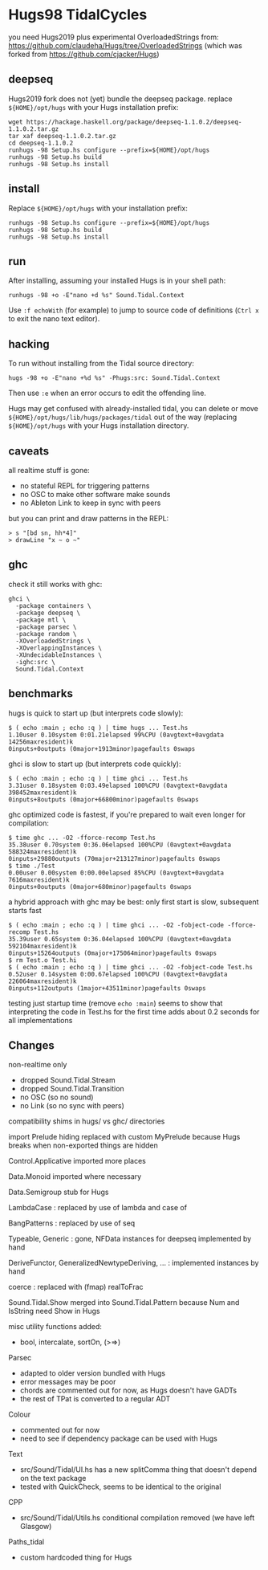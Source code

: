 # Hugs98 TidalCycles

you need Hugs2019 plus experimental OverloadedStrings from:
<https://github.com/claudeha/Hugs/tree/OverloadedStrings>
(which was forked from <https://github.com/cjacker/Hugs>)

## deepseq

Hugs2019 fork does not (yet) bundle the deepseq package.
replace `${HOME}/opt/hugs` with your Hugs installation prefix:

```
wget https://hackage.haskell.org/package/deepseq-1.1.0.2/deepseq-1.1.0.2.tar.gz
tar xaf deepseq-1.1.0.2.tar.gz
cd deepseq-1.1.0.2
runhugs -98 Setup.hs configure --prefix=${HOME}/opt/hugs
runhugs -98 Setup.hs build
runhugs -98 Setup.hs install
```

## install

Replace `${HOME}/opt/hugs` with your installation prefix:

```
runhugs -98 Setup.hs configure --prefix=${HOME}/opt/hugs
runhugs -98 Setup.hs build
runhugs -98 Setup.hs install
```

## run

After installing, assuming your installed Hugs is in your shell path:

```
runhugs -98 +o -E"nano +d %s" Sound.Tidal.Context
```

Use `:f echoWith` (for example) to jump to source code of definitions
(`Ctrl x` to exit the nano text editor).

## hacking

To run without installing from the Tidal source directory:

```
hugs -98 +o -E"nano +%d %s" -Phugs:src: Sound.Tidal.Context
```

Then use `:e` when an error occurs to edit the offending line.

Hugs may get confused with already-installed tidal,
you can delete or move `${HOME}/opt/hugs/lib/hugs/packages/tidal`
out of the way (replacing `${HOME}/opt/hugs` with your Hugs
installation directory.

## caveats

all realtime stuff is gone:

- no stateful REPL for triggering patterns
- no OSC to make other software make sounds
- no Ableton Link to keep in sync with peers

but you can print and draw patterns in the REPL:

```
> s "[bd sn, hh*4]"
> drawLine "x ~ o ~"
```

## ghc

check it still works with ghc:

```
ghci \
  -package containers \
  -package deepseq \
  -package mtl \
  -package parsec \
  -package random \
  -XOverloadedStrings \
  -XOverlappingInstances \
  -XUndecidableInstances \
  -ighc:src \
  Sound.Tidal.Context
```

## benchmarks

hugs is quick to start up (but interprets code slowly):

```
$ ( echo :main ; echo :q ) | time hugs ... Test.hs
1.10user 0.10system 0:01.21elapsed 99%CPU (0avgtext+0avgdata 14256maxresident)k
0inputs+0outputs (0major+1913minor)pagefaults 0swaps
```

ghci is slow to start up (but interprets code quickly):

```
$ ( echo :main ; echo :q ) | time ghci ... Test.hs
3.31user 0.18system 0:03.49elapsed 100%CPU (0avgtext+0avgdata 398452maxresident)k
0inputs+8outputs (0major+66800minor)pagefaults 0swaps
```

ghc optimized code is fastest,
if you're prepared to wait even longer for compilation:

```
$ time ghc ... -O2 -fforce-recomp Test.hs
35.38user 0.70system 0:36.06elapsed 100%CPU (0avgtext+0avgdata 588324maxresident)k
0inputs+29880outputs (70major+213127minor)pagefaults 0swaps
$ time ./Test
0.00user 0.00system 0:00.00elapsed 85%CPU (0avgtext+0avgdata 7616maxresident)k
0inputs+0outputs (0major+680minor)pagefaults 0swaps
```

a hybrid approach with ghc may be best:
only first start is slow, subsequent starts fast

```
$ ( echo :main ; echo :q ) | time ghci ... -O2 -fobject-code -fforce-recomp Test.hs
35.39user 0.65system 0:36.04elapsed 100%CPU (0avgtext+0avgdata 592104maxresident)k
0inputs+15264outputs (0major+175064minor)pagefaults 0swaps
$ rm Test.o Test.hi
$ ( echo :main ; echo :q ) | time ghci ... -O2 -fobject-code Test.hs
0.52user 0.14system 0:00.67elapsed 100%CPU (0avgtext+0avgdata 226064maxresident)k
0inputs+112outputs (1major+43511minor)pagefaults 0swaps
```

testing just startup time (remove `echo :main`) seems to show that
interpreting the code in Test.hs for the first time
adds about 0.2 seconds for all implementations

## Changes

non-realtime only

- dropped Sound.Tidal.Stream
- dropped Sound.Tidal.Transition
- no OSC (so no sound)
- no Link (so no sync with peers)

compatibility shims in hugs/ vs ghc/ directories

import Prelude hiding replaced with custom MyPrelude
because Hugs breaks when non-exported things are hidden

Control.Applicative imported more places

Data.Monoid imported where necessary

Data.Semigroup stub for Hugs

LambdaCase : replaced by use of lambda and case of

BangPatterns : replaced by use of seq

Typeable, Generic : gone, NFData instances for deepseq implemented by hand

DeriveFunctor, GeneralizedNewtypeDeriving, ... : implemented instances by hand

coerce : replaced with (fmap) realToFrac

Sound.Tidal.Show merged into Sound.Tidal.Pattern because Num and IsString need Show in Hugs

misc utility functions added:

- bool, intercalate, sortOn, (>=>)

Parsec

- adapted to older version bundled with Hugs
- error messages may be poor
- chords are commented out for now, as Hugs doesn't have GADTs
- the rest of TPat is converted to a regular ADT

Colour

- commented out for now
- need to see if dependency package can be used with Hugs

Text

- src/Sound/Tidal/UI.hs has a new splitComma thing that doesn't depend on the text package
- tested with QuickCheck, seems to be identical to the original

CPP

- src/Sound/Tidal/Utils.hs conditional compilation removed (we have left Glasgow)

Paths_tidal

- custom hardcoded thing for Hugs

